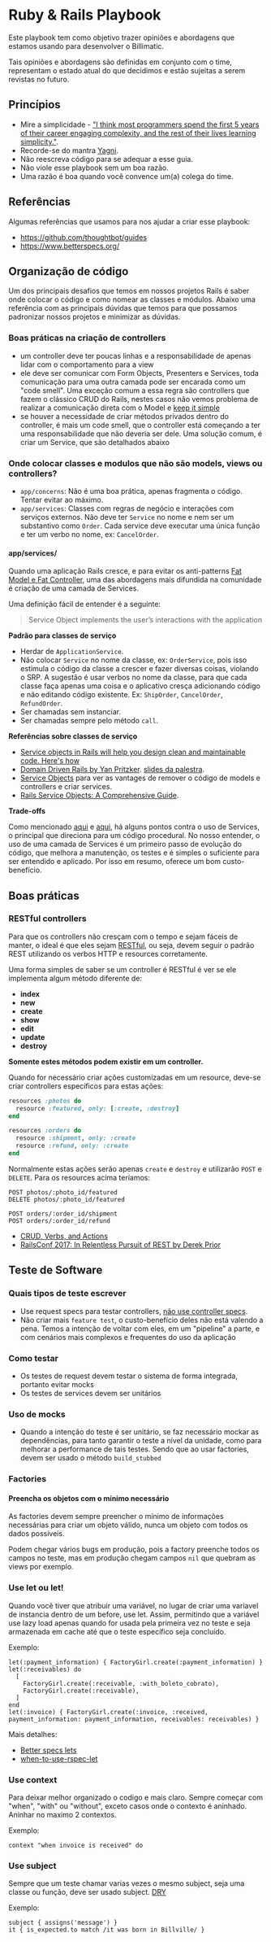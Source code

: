 # Ruby & Rails Playbook

Este playbook tem como objetivo trazer opiniões e abordagens que estamos usando para desenvolver o Billimatic.

Tais opiniões e abordagens são definidas em conjunto com o time, representam o estado atual do que decidimos e estão sujeitas a serem revistas no futuro.

## Princípios

* Mire a simplicidade - ["I think most programmers spend the first 5 years of their career engaging complexity, and the rest of their lives learning simplicity."](https://twitter.com/buzz/status/7203012768).
* Recorde-se do mantra [Yagni](https://martinfowler.com/bliki/Yagni.html).
* Não reescreva código para se adequar a esse guia.
* Não viole esse playbook sem um boa razão.
* Uma razão é boa quando você convence um(a) colega do time.

## Referências

Algumas referências que usamos para nos ajudar a criar esse playbook:


* https://github.com/thoughtbot/guides
* https://www.betterspecs.org/

## Organização de código

Um dos principais desafios que temos em nossos projetos Rails é saber onde colocar o código e como nomear as classes e módulos. Abaixo uma referência com as principais dúvidas que temos para que possamos padronizar nossos projetos e minimizar as dúvidas.


### Boas práticas na criação de controllers

* um controller deve ter poucas linhas e a responsabilidade de apenas lidar com o comportamento para a view
* ele deve ser comunicar com Form Objects, Presenters e Services, toda comunicação para uma outra camada pode ser encarada como um "code smell". Uma exceção comum a essa regra são controllers que fazem o clássico CRUD do Rails, nestes casos não vemos problema de realizar a comunicação direta com o Model e [keep it simple](https://en.wikipedia.org/wiki/KISS_principle)
* se houver a necessidade de criar métodos privados dentro do controller, é mais um code smell, que o controller está começando a ter uma responsabilidade que não deveria ser dele. Uma solução comum, é criar um Service, que são detalhados abaixo

### Onde colocar classes e modulos que não são models, views ou controllers?

- `app/concerns`: Não é uma boa prática, apenas fragmenta o código. Tentar evitar ao máximo.
- `app/services`: Classes com regras de negócio e interações com serviços externos. Não deve ter `Service` no nome e nem ser um substantivo como `Order`. Cada service deve executar uma única função e ter um verbo no nome, ex: `CancelOrder`.

#### app/services/

Quando uma aplicação Rails cresce, e para evitar os anti-patterns [Fat Model e Fat Controller](https://blog.appsignal.com/2020/08/05/introduction-to-ruby-on-rails-patterns-and-anti-patterns.html), uma das abordagens mais difundida na comunidade é criação de uma camada de Services.

Uma definição fácil de entender é a seguinte:

> Service Object implements the user’s interactions with the application

**Padrão para classes de serviço**
- Herdar de `ApplicationService`.
- Não colocar `Service` no nome da classe, ex: `OrderService`, pois isso estimula o código da classe a crescer e fazer diversas coisas, violando o SRP. A sugestão é usar verbos no nome da classe, para que cada classe faça apenas uma coisa e o aplicativo cresça adicionando código e não editando código existente. Ex: `ShipOrder`, `CancelOrder`, `RefundOrder`.
- Ser chamadas sem instanciar.
- Ser chamadas sempre pelo método `call`.

**Referências sobre classes de serviço**
- [Service objects in Rails will help you design clean and maintainable code. Here's how](https://www.netguru.com/blog/service-objects-in-rails-will-help)
- [Domain Driven Rails by Yan Pritzker](https://vimeo.com/106759024). [slides da palestra](https://speakerdeck.com/skwp/domain-driven-rails).
- [Service Objects](http://railscasts.com/episodes/398-service-objects) para ver as vantages de remover o código de models e controllers e criar services.
- [Rails Service Objects: A Comprehensive Guide](https://www.toptal.com/ruby-on-rails/rails-service-objects-tutorial).

**Trade-offs**

Como mencionado [aqui](https://www.codewithjason.com/rails-service-objects/) e [aqui](https://avdi.codes/service-objects/), há alguns pontos contra o uso de Services, o principal que direciona para um código procedural. No nosso entender, o uso de uma camada de Services é um primeiro passo de evolução do código, que melhora a manutenção, os testes e é simples o suficiente para ser entendido e aplicado. Por isso em resumo, oferece um bom custo-benefício.

## Boas práticas

### RESTful controllers

Para que os controllers não cresçam com o tempo e sejam fáceis de manter, o ideal é que eles sejam [RESTful](https://pt.stackoverflow.com/a/232204/393), ou seja, devem seguir o padrão REST utilizando os verbos HTTP e resources corretamente.

Uma forma simples de saber se um controller é RESTful é ver se ele implementa algum método diferente de: 
- **index**
- **new**
- **create**
- **show**
- **edit**
- **update**
- **destroy**
  
**Somente estes métodos podem existir em um controller.**

Quando for necessário criar ações customizadas em um resource, deve-se criar controllers específicos para estas ações:

```ruby
resources :photos do
  resource :featured, only: [:create, :destroy]
end

resources :orders do
  resource :shipment, only: :create
  resource :refund, only: :create
end
```

Normalmente estas ações serão apenas `create` e `destroy` e utilizarão `POST` e `DELETE`. Para os resources acima teríamos:

```
POST photos/:photo_id/featured
DELETE photos/:photo_id/featured

POST orders/:order_id/shipment
POST orders/:order_id/refund
```

- [CRUD, Verbs, and Actions](https://guides.rubyonrails.org/routing.html#crud-verbs-and-actions)
- [RailsConf 2017: In Relentless Pursuit of REST by Derek Prior](https://www.youtube.com/watch?v=HctYHe-YjnE)

## Teste de Software
### Quais tipos de teste escrever

- Use request specs para testar controllers, [não use controller specs](http://rspec.info/blog/2016/07/rspec-3-5-has-been-released/).
- Não criar mais `feature test`, o custo-benefício deles não está valendo a pena. Temos a intenção de voltar com eles, em um "pipeline" a parte, e com cenários mais complexos e frequentes do uso da aplicação

### Como testar

- Os testes de request devem testar o sistema de forma integrada, portanto evitar mocks
- Os testes de services devem ser unitários

### Uso de mocks

- Quando a intenção do teste é ser unitário, se faz necessário mockar as dependências, para tanto garantir o teste a nível da unidade, como para melhorar a performance de tais testes. Sendo que ao usar factories, devem ser usado o método `build_stubbed`


### Factories

#### Preencha os objetos com o mínimo necessário

As factories devem sempre preencher o mínimo de informações necessárias para criar um objeto válido, nunca um objeto com todos os dados possíveis. 

Podem chegar vários bugs em produção, pois a factory preenche todos os campos no teste, mas em produção chegam campos `nil` que quebram as views por exemplo.

### Use let ou let!
Quando você tiver que atribuir uma variável, no lugar de criar uma variavel de instancia dentro de um before, use let. Assim, permitindo que a variável use lazy load apenas quando for usada pela primeira vez no teste e seja armazenada em cache até que o teste específico seja concluído. 

Exemplo:
```
let(:payment_information) { FactoryGirl.create(:payment_information) }
let(:receivables) do
  [
    FactoryGirl.create(:receivable, :with_boleto_cobrato),
    FactoryGirl.create(:receivable),
  ]
end
let(:invoice) { FactoryGirl.create(:invoice, :received, payment_information: payment_information, receivables: receivables) }
```

Mais detalhes: 
- [Better specs lets](https://www.betterspecs.org/#let)
- [when-to-use-rspec-let](https://stackoverflow.com/questions/5359558/when-to-use-rspec-let/5359979#5359979)

### Use context
Para deixar melhor organizado o codigo e mais claro. Sempre começar com "when", "with" ou "without", exceto casos onde o contexto é aninhado. Aninhar no maximo 2 contextos.

Exemplo:
```
context "when invoice is received" do 
```

### Use subject
Sempre que um teste chamar varias vezes o mesmo subject, seja uma classe ou função, deve ser usado subject. [DRY](https://www.infoq.com/br/news/2012/07/DRY-acoplamento-duplicacao/)

Exemplo:
```
subject { assigns('message') }
it { is_expected.to match /it was born in Billville/ }
```
